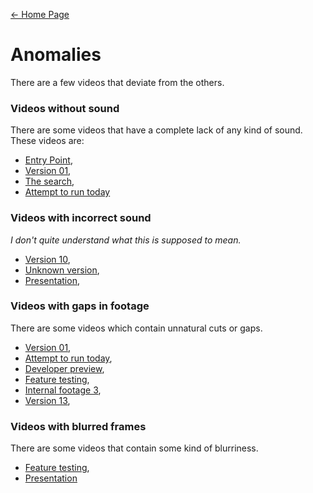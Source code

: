 [← Home Page](../README.md)

# Anomalies
There are a few videos that deviate from the others.

### Videos without sound
There are some videos that have a complete lack of any kind of sound.
These videos are:
* [Entry Point](),
* [Version 01](),
* [The search](),
* [Attempt to run today]()

### Videos with incorrect sound
*I don't quite understand what this is supposed to mean.*
* [Version 10](),
* [Unknown version](),
* [Presentation](),

### Videos with gaps in footage
There are some videos which contain unnatural cuts or gaps.
* [Version 01](),
* [Attempt to run today](),
* [Developer preview](),
* [Feature testing](),
* [Internal footage 3](),
* [Version 13](),

### Videos with blurred frames
There are some videos that contain some kind of blurriness.
* [Feature testing](),
* [Presentation]()